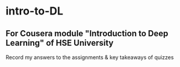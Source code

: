# intro-to-DL
## For Cousera module "Introduction to Deep Learning" of HSE University
Record my answers to the assignments & key takeaways of quizzes
